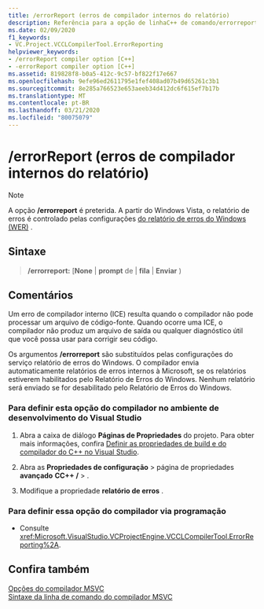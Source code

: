 ```yaml
---
title: /errorReport (erros de compilador internos do relatório)
description: Referência para a opção de linhaC++ de comando/errorreport do Microsoft C/Compiler.
ms.date: 02/09/2020
f1_keywords:
- VC.Project.VCCLCompilerTool.ErrorReporting
helpviewer_keywords:
- /errorReport compiler option [C++]
- -errorReport compiler option [C++]
ms.assetid: 819828f8-b0a5-412c-9c57-bf822f17e667
ms.openlocfilehash: 9efe96ed2611795e1fef408ad07b49d65261c3b1
ms.sourcegitcommit: 8e285a766523e653aeeb34d412dc6f615ef7b17b
ms.translationtype: MT
ms.contentlocale: pt-BR
ms.lasthandoff: 03/21/2020
ms.locfileid: "80075079"
---
```

# <a name="errorreport-report-internal-compiler-errors"></a>/errorReport (erros de compilador internos do relatório)

> [!NOTE]
> A opção **/errorreport** é preterida. A partir do Windows Vista, o relatório de erros é controlado pelas configurações [do relatório de erros do Windows (WER)](/windows/win32/wer/windows-error-reporting) .

## <a name="syntax"></a>Sintaxe

> **/errorreport:** \[**None** \| **prompt** de \| **fila** \| **Enviar** )

## <a name="remarks"></a>Comentários

Um erro de compilador interno (ICE) resulta quando o compilador não pode processar um arquivo de código-fonte. Quando ocorre uma ICE, o compilador não produz um arquivo de saída ou qualquer diagnóstico útil que você possa usar para corrigir seu código.

Os argumentos **/errorreport** são substituídos pelas configurações do serviço relatório de erros do Windows. O compilador envia automaticamente relatórios de erros internos à Microsoft, se os relatórios estiverem habilitados pelo Relatório de Erros do Windows. Nenhum relatório será enviado se for desabilitado pelo Relatório de Erros do Windows.

### <a name="to-set-this-compiler-option-in-the-visual-studio-development-environment"></a>Para definir esta opção do compilador no ambiente de desenvolvimento do Visual Studio

1. Abra a caixa de diálogo **Páginas de Propriedades** do projeto. Para obter mais informações, confira [Definir as propriedades de build e do compilador do C++ no Visual Studio](../working-with-project-properties.md).

1. Abra as **Propriedades de configuração** > página de propriedades **avançado** **CC++ /**  > .

1. Modifique a propriedade **relatório de erros** .

### <a name="to-set-this-compiler-option-programmatically"></a>Para definir essa opção do compilador via programação

- Consulte <xref:Microsoft.VisualStudio.VCProjectEngine.VCCLCompilerTool.ErrorReporting%2A>.

## <a name="see-also"></a>Confira também

[Opções do compilador MSVC](compiler-options.md)\
[Sintaxe da linha de comando do compilador MSVC](compiler-command-line-syntax.md)
